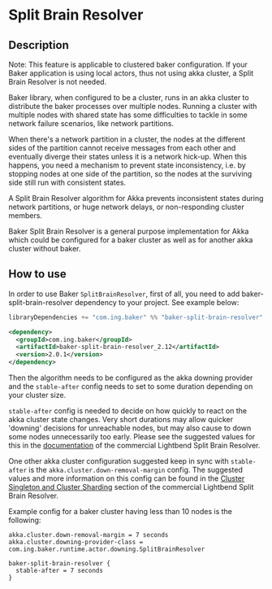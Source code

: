 # Split Brain Resolver

## Description
Note: This feature is applicable to clustered baker configuration. If
your Baker application is using local actors, thus not using akka
cluster, a Split Brain Resolver is not needed.

Baker library, when configured to be a cluster, runs in an akka cluster
to distribute the baker processes over multiple nodes. Running a
cluster with multiple nodes with shared state has some difficulties to
tackle in some network failure scenarios, like network partitions.

When there's a network partition in a cluster, the nodes at the
different sides of the partition cannot receive messages from each
other and eventually diverge their states unless it is a network
hick-up. When this happens, you need a mechanism to prevent state
inconsistency, i.e. by stopping nodes at one side of the partition, so
the nodes at the surviving side still run with consistent states.

A Split Brain Resolver algorithm for Akka prevents inconsistent states
during network partitions, or huge network delays, or non-responding
cluster members.

Baker Split Brain Resolver is a general purpose implementation for Akka
which could be configured for a baker cluster as well as for another
akka cluster without baker.

## How to use

In order to use Baker `SplitBrainResolver`, first of all, you need to add
baker-split-brain-resolver dependency to your project. See example
below:

``` scala tab="Sbt"
libraryDependencies += "com.ing.baker" %% "baker-split-brain-resolver" % "2.0.1"
```

``` xml tab="Maven"
<dependency>
  <groupId>com.ing.baker</groupId>
  <artifactId>baker-split-brain-resolver_2.12</artifactId>
  <version>2.0.1</version>
</dependency>
```

Then the algorithm needs to be configured as the akka downing provider
and the `stable-after` config needs to set to some duration depending
on your cluster size.

`stable-after` config is needed to decide on how quickly to react on
the akka cluster state changes. Very short durations may allow quicker
'downing' decisions for unreachable nodes, but may also cause to down
some nodes unnecessarily too early. Please see the suggested values for
this in the [documentation](https://developer.lightbend.com/docs/akka-commercial-addons/current/split-brain-resolver.html#stable-after)
of the commercial Lightbend Split Brain Resolver.

One other akka cluster configuration suggested keep in sync with
`stable-after` is the `akka.cluster.down-removal-margin` config.
The suggested values and more information on this config can be found
in the [Cluster Singleton and Cluster Sharding](https://developer.lightbend.com/docs/akka-commercial-addons/current/split-brain-resolver.html#cluster-singleton-and-cluster-sharding)
section of the commercial Lightbend Split Brain Resolver.

Example config for a baker cluster having less than 10 nodes is the
following:
```
akka.cluster.down-removal-margin = 7 seconds
akka.cluster.downing-provider-class = com.ing.baker.runtime.actor.downing.SplitBrainResolver

baker-split-brain-resolver {
  stable-after = 7 seconds
}
```

